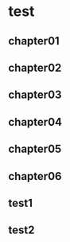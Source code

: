 # test

## chapter01

## chapter02

## chapter03

## chapter04

## chapter05

## chapter06

## test1

## test2

